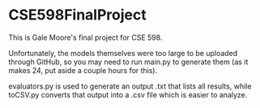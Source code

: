 # CSE598FinalProject

This is Gale Moore's final project for CSE 598.

Unfortunately, the models themselves were too large to be uploaded through GitHub, so you may need to run main.py to generate them (as it makes 24, put aside a couple hours for this).

evaluators.py is used to generate an output .txt that lists all results, while toCSV.py converts that output into a .csv file which is easier to analyze.
